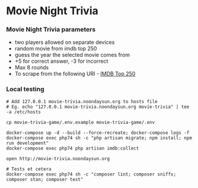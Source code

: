 # Movie Night Trivia

### Movie Night Trivia parameters

* two players allowed on separate devices
* random movie from imdb top 250
* guess the year the selected movie comes from
* +5 for correct answer, -3 for incorrect
* Max 8 rounds
* To scrape from the following URI - [IMDB Top 250](http://www.imdb.com/chart/top?ref_=nb_mv_3_chttp)

### Local testing

```
# Add 127.0.0.1 movie-trivia.noondaysun.org to hosts file
# Eg. echo "127.0.0.1 movie-trivia.noondaysun.org movie-trivia" | tee -a /etc/hosts

cp movie-trivia-game/.env.example movie-trivia-game/.env

docker-compose up -d --build --force-recreate; docker-compose logs -f
docker-compose exec php74 sh -c "php artisan migrate; npm install; npm run development"
docker-compose exec php74 php artisan imdb:collect

open http://movie-trivia.noondaysun.org

# Tests et cetera
docker-compose exec php74 sh -c "composer lint; composer sniffs; composer stan; composer test"
```
